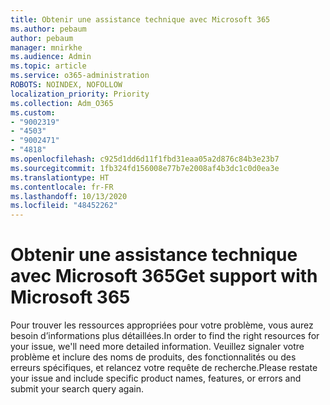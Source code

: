 ```yaml
---
title: Obtenir une assistance technique avec Microsoft 365
ms.author: pebaum
author: pebaum
manager: mnirkhe
ms.audience: Admin
ms.topic: article
ms.service: o365-administration
ROBOTS: NOINDEX, NOFOLLOW
localization_priority: Priority
ms.collection: Adm_O365
ms.custom:
- "9002319"
- "4503"
- "9002471"
- "4818"
ms.openlocfilehash: c925d1dd6d11f1fbd31eaa05a2d876c84b3e23b7
ms.sourcegitcommit: 1fb324fd156008e77b7e2008af4b3dc1c0d0ea3e
ms.translationtype: HT
ms.contentlocale: fr-FR
ms.lasthandoff: 10/13/2020
ms.locfileid: "48452262"
---
```

# <a name="get-support-with-microsoft-365"></a><span data-ttu-id="659cd-102">Obtenir une assistance technique avec Microsoft 365</span><span class="sxs-lookup"><span data-stu-id="659cd-102">Get support with Microsoft 365</span></span>

<span data-ttu-id="659cd-103">Pour trouver les ressources appropriées pour votre problème, vous aurez besoin d’informations plus détaillées.</span><span class="sxs-lookup"><span data-stu-id="659cd-103">In order to find the right resources for your issue, we'll need more detailed information.</span></span> <span data-ttu-id="659cd-104">Veuillez signaler votre problème et inclure des noms de produits, des fonctionnalités ou des erreurs spécifiques, et relancez votre requête de recherche.</span><span class="sxs-lookup"><span data-stu-id="659cd-104">Please restate your issue and include specific product names, features, or errors and submit your search query again.</span></span>
